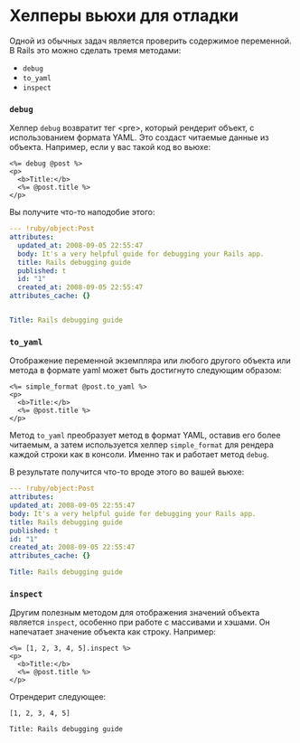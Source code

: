 # Хелперы вьюхи для отладки

Одной из обычных задач является проверить содержимое переменной. В Rails это можно сделать тремя методами:

* `debug`
* `to_yaml`
* `inspect`

### `debug`

Хелпер `debug` возвратит тег \<pre>, который рендерит объект, с использованием формата YAML. Это создаст читаемые данные из объекта. Например, если у вас такой код во вьюхе:

```html+erb
<%= debug @post %>
<p>
  <b>Title:</b>
  <%= @post.title %>
</p>
```

Вы получите что-то наподобие этого:

```yaml
--- !ruby/object:Post
attributes:
  updated_at: 2008-09-05 22:55:47
  body: It's a very helpful guide for debugging your Rails app.
  title: Rails debugging guide
  published: t
  id: "1"
  created_at: 2008-09-05 22:55:47
attributes_cache: {}


Title: Rails debugging guide
```

### `to_yaml`

Отображение переменной экземпляра или любого другого объекта или метода в формате yaml может быть достигнуто следующим образом:

```html+erb
<%= simple_format @post.to_yaml %>
<p>
  <b>Title:</b>
  <%= @post.title %>
</p>
```

Метод `to_yaml` преобразует метод в формат YAML, оставив его более читаемым, а затем используется хелпер `simple_format` для рендера каждой строки как в консоли. Именно так и работает метод `debug`.

В результате получится что-то вроде этого во вашей вьюхе:

```yaml
--- !ruby/object:Post
attributes:
updated_at: 2008-09-05 22:55:47
body: It's a very helpful guide for debugging your Rails app.
title: Rails debugging guide
published: t
id: "1"
created_at: 2008-09-05 22:55:47
attributes_cache: {}

Title: Rails debugging guide
```

### `inspect`

Другим полезным методом для отображения значений объекта является `inspect`, особенно при работе с массивами и хэшами. Он напечатает значение объекта как строку. Например:

```html+erb
<%= [1, 2, 3, 4, 5].inspect %>
<p>
  <b>Title:</b>
  <%= @post.title %>
</p>
```

Отрендерит следующее:

```
[1, 2, 3, 4, 5]

Title: Rails debugging guide
```
